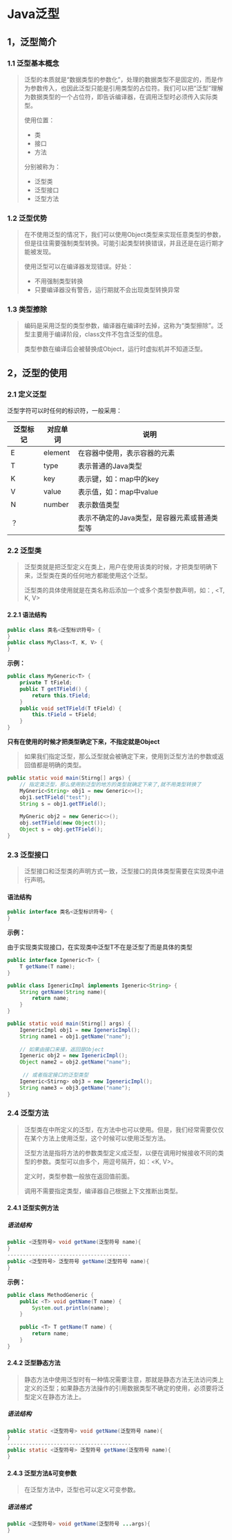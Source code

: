 # Java泛型

## 1，泛型简介

### 1.1 泛型基本概念

>   泛型的本质就是“数据类型的参数化”，处理的数据类型不是固定的，而是作为参数传入，也因此泛型只能是引用类型的占位符。我们可以把“泛型”理解为数据类型的一个占位符，即告诉编译器，在调用泛型时必须传入实际类型。
>
>   使用位置：
>
>   *   类
>   *   接口
>   *   方法
>
>   分别被称为：
>
>   *   泛型类
>   *   泛型接口
>   *   泛型方法

### 1.2 泛型优势

>   在不使用泛型的情况下，我们可以使用Object类型来实现任意类型的参数，但是往往需要强制类型转换。可能引起类型转换错误，并且还是在运行期才能被发现。
>
>   使用泛型可以在编译器发现错误。好处：
>
>   *   不用强制类型转换
>   *   只要编译器没有警告，运行期就不会出现类型转换异常

### 1.3 类型擦除

>   编码是采用泛型的类型参数，编译器在编译时去掉，这称为“类型擦除”。泛型主要用于编译阶段，class文件不包含泛型的信息。
>
>   类型参数在编译后会被替换成Object，运行时虚拟机并不知道泛型。

## 2，泛型的使用

### 2.1 定义泛型

泛型字符可以时任何的标识符，一般采用：

| 泛型标记 | 对应单词 | 说明                                         |
| -------- | -------- | -------------------------------------------- |
| E        | element  | 在容器中使用，表示容器的元素                 |
| T        | type     | 表示普通的Java类型                           |
| K        | key      | 表示键，如：map中的key                       |
| V        | value    | 表示值，如：map中value                       |
| N        | number   | 表示数值类型                                 |
| ？       |          | 表示不确定的Java类型，是容器元素或普通类型等 |

### 2.2 泛型类

>   泛型类就是把泛型定义在类上，用户在使用该类的时候，才把类型明确下来，泛型类在类的任何地方都能使用这个泛型。
>
>   泛型类的具体使用就是在类名称后添加一个或多个类型参数声明，如：<T>, <T, K, V>

#### 2.2.1 语法结构

```java
public class 类名<泛型标识符号> {
}
public class MyClass<T, K, V> {
}
```

**示例：**

```java
public class MyGeneric<T> {
    private T tField;
    public T getTField() {
        return this.tField;
    }
    public void setTField(T tField) {
        this.tField = tField;
    }
}
```

**只有在使用的时候才把类型确定下来，不指定就是Object**

>   如果我们指定泛型，那么泛型就会被确定下来，使用到泛型方法的参数或返回值都是明确的类型。

```java
public static void main(Stirng[] args) {
    // 指定类泛型，那么使用到泛型的地方的类型就确定下来了,就不用类型转换了
    MyGneric<String> obj1 = new Generic<>();
    obj1.setTField("test");
    String s = obj1.getTField();
    
    MyGneric obj2 = new Generic<>();
    obj.setTField(new Object());
    Object s = obj.getTField();
}
```

### 2.3 泛型接口

>   泛型接口和泛型类的声明方式一致，泛型接口的具体类型需要在实现类中进行声明。

#### 语法结构

```java
public interface 类名<泛型标识符号> {
}
```

**示例：**

由于实现类实现接口，在实现类中泛型T不在是泛型了而是具体的类型

```java
public interface Igeneric<T> {
    T getName(T name);
}
```

```java
public class IgenericImpl implements Igeneric<String> {
    String getName(String name){
        return name;
    }
}
```

```java
public static void main(Stirng[] args) {
    IgenericImpl obj1 = new IgenericImpl();
    String name1 = obj1.getName("name");
    
    // 如果由接口来接，返回是Object
    Igeneric obj2 = new IgenericImpl();
    Object name2 = obj2.getName("name");
    
     // 或者指定接口的泛型类型
    Igeneric<Stirng> obj3 = new IgenericImpl();
    String name3 = obj3.getName("name");
}
```

### 2.4 泛型方法

>   泛型类在中所定义的泛型，在方法中也可以使用。但是，我们经常需要仅仅在某个方法上使用泛型，这个时候可以使用泛型方法。
>
>   泛型方法是指将方法的参数类型定义成泛型，以便在调用时候接收不同的类型的参数。类型可以由多个，用逗号隔开，如：<K, V>。
>
>   定义时，类型参数一般放在返回值前面。
>
>   调用不需要指定类型，编译器自己根据上下文推断出类型。

#### 2.4.1 泛型实例方法

##### 语法结构

```java
public <泛型符号> void getName(泛型符号 name){
}
----------------------------------------
public <泛型符号> 泛型符号 getName(泛型符号 name){
}
```

**示例：**

```java
public class MethodGeneric {
    public <T> void getName(T name) {
        System.out.println(name);
    }
    
    public <T> T getName(T name) {
        return name;
    }
}
```

#### 2.4.2 泛型静态方法 

>   静态方法中使用泛型时有一种情况需要注意，那就是静态方法无法访问类上定义的泛型；如果静态方法操作的引用数据类型不确定的使用，必须要将泛型定义在静态方法上。

##### 语法结构

```java
public static <泛型符号> void getName(泛型符号 name){
}
----------------------------------------
public static <泛型符号> 泛型符号 getName(泛型符号 name){
}
```

#### 2.4.3 泛型方法&可变参数

>   在泛型方法中，泛型也可以定义可变参数。

##### 语法格式

```java
public <泛型符号> void getName(泛型符号 ...args){
}

```

